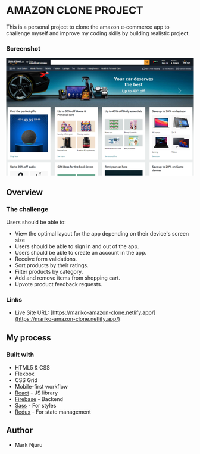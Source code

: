 # AMAZON CLONE PROJECT

This is a personal project to clone the amazon e-commerce app to challenge myself and improve my coding skills by building realistic project.

### Screenshot

![](/public/screenshots/laptop.png)

## Overview

### The challenge

Users should be able to:

- View the optimal layout for the app depending on their device's screen size
- Users should be able to sign in and out of the app.
- Users should be able to create an account in the app.
- Receive form validations.
- Sort products by their ratings.
- Filter products by category.
- Add and remove items from shopping cart.
- Upvote product feedback requests.

### Links

- Live Site URL: [https://mariko-amazon-clone.netlify.app/](https://mariko-amazon-clone.netlify.app/)

## My process

### Built with

- HTML5 & CSS
- Flexbox
- CSS Grid
- Mobile-first workflow
- [React](https://reactjs.org/) - JS library
- [Firebase](https://firebase.google.com/) - Backend
- [Sass](https://sass-lang.com/) - For styles
- [Redux](https://sass-lang.com/) - For state management

## Author

- Mark Njuru
